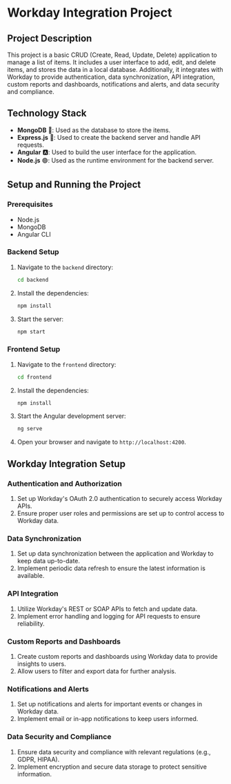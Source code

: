 # Workday Integration Project

## Project Description

This project is a basic CRUD (Create, Read, Update, Delete) application to manage a list of items. It includes a user interface to add, edit, and delete items, and stores the data in a local database. Additionally, it integrates with Workday to provide authentication, data synchronization, API integration, custom reports and dashboards, notifications and alerts, and data security and compliance.

## Technology Stack

- **MongoDB** 🍃: Used as the database to store the items.
- **Express.js** 🚀: Used to create the backend server and handle API requests.
- **Angular** 🅰️: Used to build the user interface for the application.
- **Node.js** 🟢: Used as the runtime environment for the backend server.

## Setup and Running the Project

### Prerequisites

- Node.js
- MongoDB
- Angular CLI

### Backend Setup

1. Navigate to the `backend` directory:
   ```bash
   cd backend
   ```

2. Install the dependencies:
   ```bash
   npm install
   ```

3. Start the server:
   ```bash
   npm start
   ```

### Frontend Setup

1. Navigate to the `frontend` directory:
   ```bash
   cd frontend
   ```

2. Install the dependencies:
   ```bash
   npm install
   ```

3. Start the Angular development server:
   ```bash
   ng serve
   ```

4. Open your browser and navigate to `http://localhost:4200`.

## Workday Integration Setup

### Authentication and Authorization

1. Set up Workday's OAuth 2.0 authentication to securely access Workday APIs.
2. Ensure proper user roles and permissions are set up to control access to Workday data.

### Data Synchronization

1. Set up data synchronization between the application and Workday to keep data up-to-date.
2. Implement periodic data refresh to ensure the latest information is available.

### API Integration

1. Utilize Workday's REST or SOAP APIs to fetch and update data.
2. Implement error handling and logging for API requests to ensure reliability.

### Custom Reports and Dashboards

1. Create custom reports and dashboards using Workday data to provide insights to users.
2. Allow users to filter and export data for further analysis.

### Notifications and Alerts

1. Set up notifications and alerts for important events or changes in Workday data.
2. Implement email or in-app notifications to keep users informed.

### Data Security and Compliance

1. Ensure data security and compliance with relevant regulations (e.g., GDPR, HIPAA).
2. Implement encryption and secure data storage to protect sensitive information.
